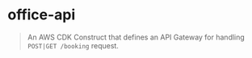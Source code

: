 # office-api

> An AWS CDK Construct that defines an API Gateway for handling `POST|GET /booking` request.
